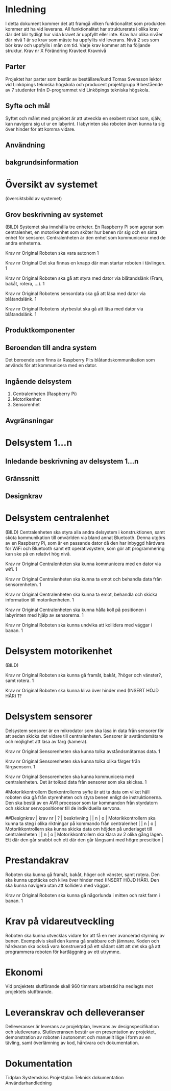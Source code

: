 # Inledning
I detta dokument kommer det att framgå vilken funktionalitet som produkten kommer att ha vid leverans. All funktionalitet har strukturerats i olika krav där det blir tydligt hur vida kravet är uppfyllt eller inte. Krav har olika nivåer där nivå 1 är se krav som måste ha uppfyllts vid leverans. Nivå 2 ses som bör krav och uppfylls i mån om tid. Varje krav kommer att ha följande struktur. 
Krav nr X
Förändring
Kravtext
Kravnivå

## Parter
Projektet har parter som består av beställare/kund Tomas Svensson lektor vid Linköpings tekniska högskola och producent projektgrupp 9 bestående av 7 studenter från D-programmet vid Linköpings tekniska högskola. 

## Syfte och mål
Syftet och målet med projektet är att utveckla en sexbent robot som, själv, kan navigera sig ut ur en labyrint. I labyrinten ska roboten även kunna ta sig över hinder för att komma vidare. 
## Användning
## bakgrundsinformation

# Översikt av systemet
(översiktsbild av systemet)

## Grov beskrivning av systemet
(BILD)
Systemet ska innehålla tre enheter. En Raspberry Pi som agerar som centralenhet, en motorikenhet som sköter hur benen rör sig och en sista enhet för sensorer. Centralenheten är den enhet som kommunicerar med de andra enheterna. 

Krav nr
Original
Roboten ska vara autonom 
1

Krav nr
Original
Det ska finnas en knapp där man startar roboten i tävlingen. 
1

Krav nr
Original
Roboten ska gå att styra med dator via blåtandslänk (Fram, bakåt, rotera, ...). 
1

Krav nr
Original
Robotens sensordata ska gå att läsa med dator via blåtandslänk. 
1

Krav nr
Original
Robotens styrbeslut ska gå att läsa med dator via blåtandslänk. 
1


## Produktkomponenter

## Beroenden till andra system
Det beroende som finns är Raspberry Pi:s blåtandskommunikation som används för att kommunicera med en dator.

## Ingående delsystem
1. Centralenheten (Raspberry Pi)
2. Motorikenhet
3. Sensorenhet

## Avgränsningar


# Delsystem 1...n
## Inledande beskrivning av delsystem 1...n
## Gränssnitt
## Designkrav

# Delsystem centralenhet
(BILD)
Centralenheten ska styra alla andra delsystem i konstruktionen, samt sköta
kommunikation till omvärlden via bland annat Bluetooth. Denna utgörs av en Raspberry
Pi, som är en passande dator då den har inbyggd hårdvara för WiFi och Bluetooth samt
ett operativsystem, som gör att programmering kan ske på en relativt hög nivå.

Krav nr
Original
Centralenheten ska kunna kommunicera med en dator via wifi.
1

Krav nr
Original
Centralenheten ska kunna ta emot och behandla data från sensorenheten.
1

Krav nr
Original
Centralenheten ska kunna ta emot, behandla och skicka information till motorikenheten. 
1

Krav nr
Original
Centralenheten ska kunna hålla koll på positionen i labyrinten med hjälp av sensorerna.
1

Krav nr
Original
Roboten ska kunna undvika att kollidera med väggar i banan. 
1

# Delsystem motorikenhet
(BILD)

Krav nr 
Original
Roboten ska kunna gå framåt, bakåt, ?höger och vänster?, samt rotera.
1

Krav nr 
Original
Roboten ska kunna kliva över hinder med (INSERT HÖJD HÄR) 
1?


# Delsystem sensorer
Delsystem sensorer är en mikrodator som ska läsa in data från sensorer för att sedan skicka det vidare till centralenheten. Sensorer är avståndsmätare och möjlighet att läsa av färg (kamera). 

Krav nr 
Original
Sensorenheten ska kunna tolka avståndsmätarnas data.
1

Krav nr 
Original
Sensorenheten ska kunna tolka olika färger från färgsensorn. 
1

Krav nr 
Original
Sensorenheten ska kunna kommunicera med centralenheten. Det är tolkad data från sensorer som ska skickas. 
1

#Motorikkontrollern
Benkontrollerns syfte är att ta data om vilket håll roboten ska gå från
styrenheten och styra benen enligt de instruktionerna. Den ska 
bestå av en AVR processor som tar kommandon från styrdatorn och skickar servopositioner 
till de individuella servona.


##Designkrav
| krav nr | ? | beskrivning                                                                                                                  |
| n       | o | Motorikkontrollern ska kunna ta steg  i olika riktningar på kommando från centralenhet                                       |
| n       | o | Motorikkontrollern ska kunna skicka data om höjden på underlaget till centralenheten                                         |
| n       | o | Motorikkontrollern ska klara av 2 olika gång lägen. Ett där den går snabbt och ett där den går långsamt med högre prescition |






# Prestandakrav
Roboten ska kunna gå framåt, bakåt, höger och vänster, samt rotera. Den ska kunna
upptäcka och kliva över hinder med (INSERT HÖJD HÄR). Den ska kunna navigera
utan att kollidera med väggar.

Krav nr
Original
Roboten ska kunna gå någorlunda i mitten och rakt farm i banan. 
1

# Krav på vidareutveckling
Roboten ska kunna utvecklas vidare för att få en mer avancerad styrning av benen. 
Exempelvis skall den kunna gå snabbare och jämnare. Koden och hårdvaran ska också vara
konstruerad på ett sådant sätt att det ska gå att programmera roboten för
kartläggning av ett utrymme.

# Ekonomi
Vid projektets slutförande skall 960 timmars arbetstid ha nedlagts mot projektets slutförande.

# Leveranskrav och delleveranser
Delleveranser är leverans av projektplan, leverans av designspecifikation 
och slutleverans. Slutleveransen består av en presentation av projektet, 
demonstration av roboten i autonomnt och manuellt läge i form av en tävling,
samt överlämning av kod, hårdvara och dokumentation.

# Dokumentation
Tidplan 
Systemskiss 
Projektplan
Teknisk dokumentation 
Användarhandledning 


